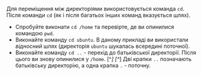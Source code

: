 Для переміщення між директоріями використовується команда `cd`. Після команди `cd` (як і після багатьох інших команд вказується шлях).
* Спробуйте виконати `cd /home` та перевірте, де ви опинилися командою `pwd`.
* Виконайте команду `cd ubuntu`. В даному прикладі ви використали *відносний* шлях (директорія `ubuntu` шукалась всередині поточної). 
* Виконайте команду `cd ..` - перехід до батьківської директорії. Після цього ви знову опинилися у `/home`. [^*] 
[^*] Дві крапки `..` позначають батьківську директорію, а одна крапка `.` - поточну.

